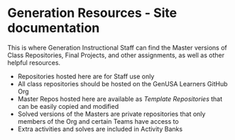 # Generation Resources - Site documentation

This is where Generation Instructional Staff can find the Master versions of Class Repositories, Final Projects, and other assignments, as well as other helpful resources.

- Repositories hosted here are for Staff use only
- All class repositories should be hosted on the GenUSA Learners GitHub Org 
- Master Repos hosted here are available as *Template Repositories* that can be easily copied and modified
- Solved versions of the Masters are private repositories that only members of the Org and certain Teams have access to
- Extra activities and solves are included in Activity Banks

